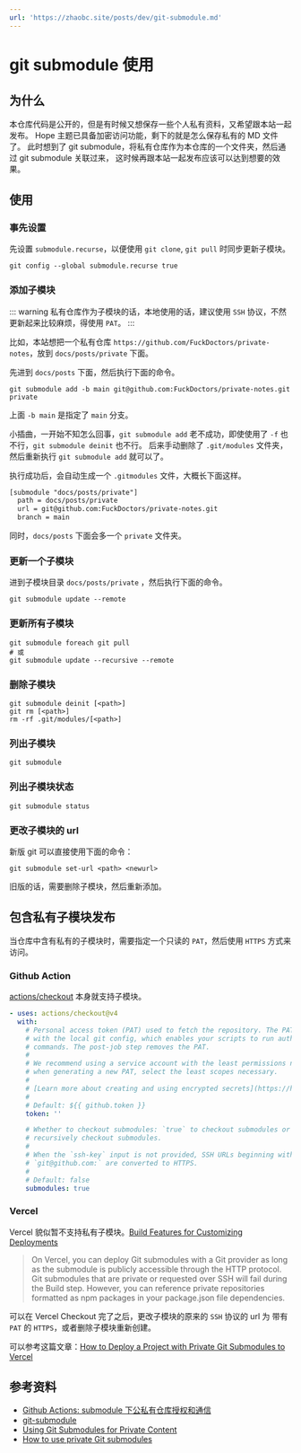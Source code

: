 ```yaml
---
url: 'https://zhaobc.site/posts/dev/git-submodule.md'
---
```

# git submodule 使用

## 为什么

本仓库代码是公开的，但是有时候又想保存一些个人私有资料，又希望跟本站一起发布。
Hope 主题已具备加密访问功能，剩下的就是怎么保存私有的 MD 文件了。
此时想到了 git submodule，将私有仓库作为本仓库的一个文件夹，然后通过 git submodule 关联过来，
这时候再跟本站一起发布应该可以达到想要的效果。

## 使用

### 事先设置

先设置 `submodule.recurse`，以便使用 `git clone`, `git pull` 时同步更新子模块。

```shell
git config --global submodule.recurse true
```

### 添加子模块

::: warning
私有仓库作为子模块的话，本地使用的话，建议使用 `SSH` 协议，不然更新起来比较麻烦，得使用 `PAT`。
:::

比如，本站想把一个私有仓库 `https://github.com/FuckDoctors/private-notes`，放到 `docs/posts/private` 下面。

先进到 `docs/posts` 下面，然后执行下面的命令。

```shell
git submodule add -b main git@github.com:FuckDoctors/private-notes.git private
```

上面 `-b main` 是指定了 `main` 分支。

小插曲，一开始不知怎么回事，`git submodule add` 老不成功，即使使用了 `-f` 也不行，`git submodule deinit` 也不行。
后来手动删除了 `.git/modules` 文件夹，然后重新执行 `git submodule add` 就可以了。

执行成功后，会自动生成一个 `.gitmodules` 文件，大概长下面这样。

```txt
[submodule "docs/posts/private"]
  path = docs/posts/private
  url = git@github.com:FuckDoctors/private-notes.git
  branch = main
```

同时，`docs/posts` 下面会多一个 `private` 文件夹。

### 更新一个子模块

进到子模块目录 `docs/posts/private` ，然后执行下面的命令。

```shell
git submodule update --remote
```

### 更新所有子模块

```shell
git submodule foreach git pull
# 或
git submodule update --recursive --remote
```

### 删除子模块

```shell
git submodule deinit [<path>]
git rm [<path>]
rm -rf .git/modules/[<path>]
```

### 列出子模块

```shell
git submodule
```

### 列出子模块状态

```shell
git submodule status
```

### 更改子模块的 url

新版 git 可以直接使用下面的命令：

```shell
git submodule set-url <path> <newurl>
```

旧版的话，需要删除子模块，然后重新添加。

## 包含私有子模块发布

当仓库中含有私有的子模块时，需要指定一个只读的 `PAT`，然后使用 `HTTPS` 方式来访问。

### Github Action

[actions/checkout](https://github.com/actions/checkout) 本身就支持子模块。

```yaml
- uses: actions/checkout@v4
  with:
    # Personal access token (PAT) used to fetch the repository. The PAT is configured
    # with the local git config, which enables your scripts to run authenticated git
    # commands. The post-job step removes the PAT.
    #
    # We recommend using a service account with the least permissions necessary. Also
    # when generating a new PAT, select the least scopes necessary.
    #
    # [Learn more about creating and using encrypted secrets](https://help.github.com/en/actions/automating-your-workflow-with-github-actions/creating-and-using-encrypted-secrets)
    #
    # Default: ${{ github.token }}
    token: ''

    # Whether to checkout submodules: `true` to checkout submodules or `recursive` to
    # recursively checkout submodules.
    #
    # When the `ssh-key` input is not provided, SSH URLs beginning with
    # `git@github.com:` are converted to HTTPS.
    #
    # Default: false
    submodules: true
```

### Vercel

Vercel 貌似暂不支持私有子模块。[Build Features for Customizing Deployments](https://vercel.com/docs/builds/build-features#git-submodules)

> On Vercel, you can deploy Git submodules with a Git provider as long as the submodule is publicly accessible through the HTTP protocol. Git submodules that are private or requested over SSH will fail during the Build step. However, you can reference private repositories formatted as npm packages in your package.json file dependencies.

可以在 Vercel Checkout 完了之后，更改子模块的原来的 `SSH` 协议的 url 为 带有 `PAT` 的 `HTTPS`，或者删除子模块重新创建。

可以参考这篇文章：[How to Deploy a Project with Private Git Submodules to Vercel](https://www.ytyng.com/en/blog/how-to-deploy-project-to-vercel-includes-private-submodules)

## 参考资料

* [Github Actions: submodule 下公私有仓库授权和通信](https://zhuanlan.zhihu.com/p/408319831)
* [git-submodule](https://git-scm.com/docs/git-submodule)
* [Using Git Submodules for Private Content](https://www.taniarascia.com/git-submodules-private-content/)
* [How to use private Git submodules](https://docs.readthedocs.com/platform/stable/guides/private-submodules.html)

